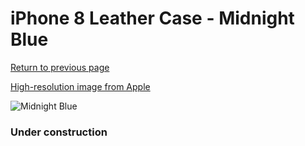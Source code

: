 # iPhone 8 Leather Case - Midnight Blue

[Return to previous page](/iphone_7)

[High-resolution image from Apple](https://store.storeimages.cdn-apple.com/8756/as-images.apple.com/is/MQH82?wid=4500&hei=4500&fmt=png)

<div style="width: 384px"><img src="/everyphone/MQH82.png" alt="Midnight Blue"></div>

### Under construction
